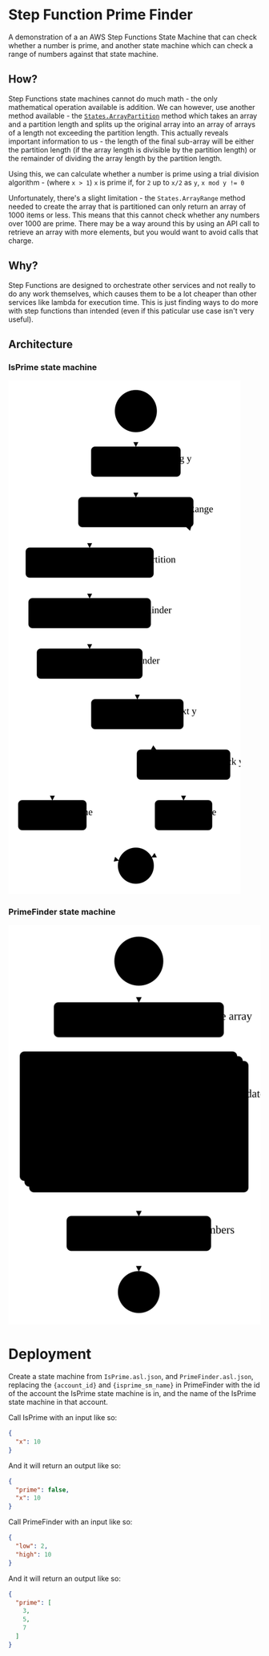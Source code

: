 # Step Function Prime Finder
A demonstration of a an AWS Step Functions State Machine that can check whether a number is prime, and another state machine which can check a range of numbers against that state machine.

## How?
Step Functions state machines cannot do much math - the only mathematical operation available is addition.
We can however, use another method available - the [`States.ArrayPartition`](https://docs.aws.amazon.com/step-functions/latest/dg/amazon-states-language-intrinsic-functions.html#asl-intrsc-func-arrays) method which takes an array and a partition length and splits up the original array into an array of arrays of a length not exceeding the partition length.
This actually reveals important information to us - the length of the final sub-array will be either the partition length (if the array length is divisible by the partition length) or the remainder of dividing the array length by the partition length.

Using this, we can calculate whether a number is prime using a trial division algorithm - (where `x > 1`) `x` is prime if, for `2` up to `x/2` as `y`, `x mod y != 0`

Unfortunately, there's a slight limitation - the `States.ArrayRange` method needed to create the array that is partitioned can only return an array of 1000 items or less.
This means that this cannot check whether any numbers over 1000 are prime.
There may be a way around this by using an API call to retrieve an array with more elements, but you would want to avoid calls that charge.

## Why?
Step Functions are designed to orchestrate other services and not really to do any work themselves, which causes them to be a lot cheaper than other services like lambda for execution time.
This is just finding ways to do more with step functions than intended (even if this paticular use case isn't very useful).

## Architecture

### IsPrime state machine
![IsPrime state machine diagram](IsPrime.svg)

### PrimeFinder state machine
![PrimeFinder state machine diagram](PrimeFinder.svg)

# Deployment
Create a state machine from `IsPrime.asl.json`, and `PrimeFinder.asl.json`, replacing the `{account_id}` and `{isprime_sm_name}` in PrimeFinder with the id of the account the IsPrime state machine is in, and the name of the IsPrime state machine in that account.

Call IsPrime with an input like so:
```json
{
  "x": 10
}
```
And it will return an output like so:
```json
{
  "prime": false,
  "x": 10
}
```

Call PrimeFinder with an input like so:
```json
{
  "low": 2,
  "high": 10
}
```
And it will return an output like so:
```json
{
  "prime": [
    3,
    5,
    7
  ]
}
```
